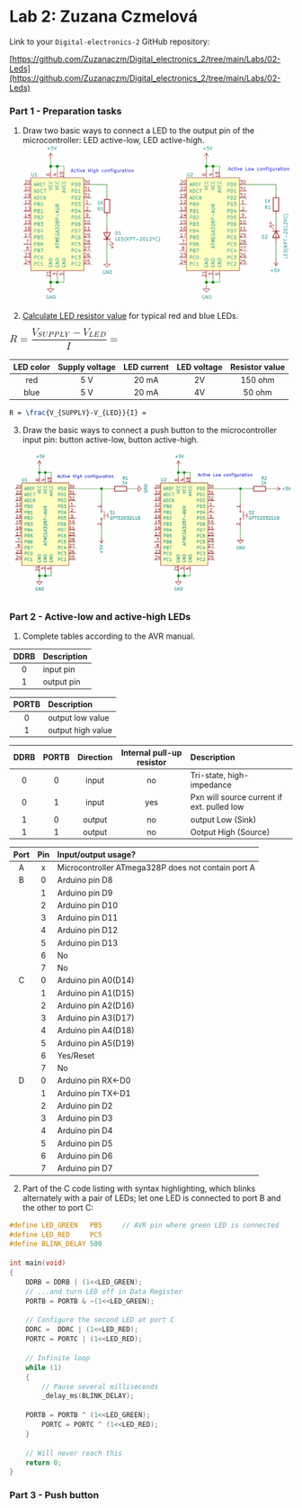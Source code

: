 # Lab 2: Zuzana Czmelová

Link to your `Digital-electronics-2` GitHub repository:

   [https://github.com/Zuzanaczm/Digital_electronics_2/tree/main/Labs/02-Leds](https://github.com/Zuzanaczm/Digital_electronics_2/tree/main/Labs/02-Leds)

### Part 1 - Preparation tasks 

1. Draw two basic ways to connect a LED to the output pin of the microcontroller: LED active-low, LED active-high.
![leds](images/leds.png)


2. [Calculate LED resistor value](https://electronicsclub.info/leds.htm) for typical red and blue LEDs.

![ohms_law](images/ohms_law.png)


| **LED color** | **Supply voltage** | **LED current** | **LED voltage** | **Resistor value** |
| :-: | :-: | :-: | :-: | :-: |
| red | 5&nbsp;V | 20&nbsp;mA | 2V | 150 ohm |
| blue | 5&nbsp;V | 20&nbsp;mA | 4V | 50 ohm |

```LaTeX
R = \frac{V_{SUPPLY}-V_{LED}}{I} =
```

3. Draw the basic ways to connect a push button to the microcontroller input pin: button active-low, button active-high.

![](images/buttons.png)


### Part 2 - Active-low and active-high LEDs

1. Complete tables according to the AVR manual.

| **DDRB** | **Description** |
| :-: | :-- |
| 0 | input pin |
| 1 | output pin |

| **PORTB** | **Description** |
| :-: | :-- |
| 0 | output low value |
| 1 | output high value |

| **DDRB** | **PORTB** | **Direction** | **Internal pull-up resistor** | **Description** |
| :-: | :-: | :-: | :-: | :-- |
| 0 | 0 | input | no | Tri-state, high-impedance |
| 0 | 1 | input | yes | Pxn will source current if ext. pulled low|
| 1 | 0 | output| no | output Low (Sink)|
| 1 | 1 | output | no | Ootput High (Source)|



| **Port** | **Pin** | **Input/output usage?** |
| :-: | :-: | :-- |
| A | x | Microcontroller ATmega328P does not contain port A |
| B | 0 |  Arduino pin D8 |
|   | 1 |  Arduino pin D9 |
|   | 2 |  Arduino pin D10 |
|   | 3 |  Arduino pin D11 |
|   | 4 |  Arduino pin D12 |
|   | 5 |  Arduino pin D13 |
|   | 6 | No |
|   | 7 | No |
| C | 0 | Arduino pin A0(D14) |
|   | 1 |  Arduino pin A1(D15) |
|   | 2 |  Arduino pin A2(D16) |
|   | 3 |  Arduino pin A3(D17) |
|   | 4 | Arduino pin A4(D18)|
|   | 5 |  Arduino pin A5(D19) |
|   | 6 | Yes/Reset |
|   | 7 | No |
| D | 0 |  Arduino pin RX<-D0 |
|   | 1 |  Arduino pin TX<-D1 |
|   | 2 |  Arduino pin D2 |
|   | 3 | Arduino pin D3 |
|   | 4 | Arduino pin D4 |
|   | 5 |  Arduino pin D5 |
|   | 6 |  Arduino pin D6 |
|   | 7 |  Arduino pin D7 |

2. Part of the C code listing with syntax highlighting, which blinks alternately with a pair of LEDs; let one LED is connected to port B and the other to port C:

```c
#define LED_GREEN   PB5     // AVR pin where green LED is connected
#define LED_RED     PC5
#define BLINK_DELAY 500

int main(void)
{
    DDRB = DDRB | (1<<LED_GREEN);
    // ...and turn LED off in Data Register
    PORTB = PORTB & ~(1<<LED_GREEN);

    // Configure the second LED at port C
    DDRC =  DDRC | (1<<LED_RED);
    PORTC = PORTC | (1<<LED_RED);

    // Infinite loop
    while (1)
    {
        // Pause several milliseconds
        _delay_ms(BLINK_DELAY);

	PORTB = PORTB ^ (1<<LED_GREEN);
        PORTC = PORTC ^ (1<<LED_RED);
    }

    // Will never reach this
    return 0;
}
```

### Part 3 - Push button 
